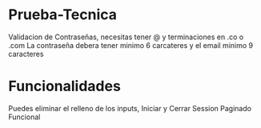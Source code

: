 # Prueba-Tecnica
Validacion de Contraseñas, necesitas tener @ y terminaciones en .co o .com
La contraseña debera tener minimo 6 carcateres y el email minimo 9 caracteres

# Funcionalidades
Puedes eliminar el relleno de los inputs,
Iniciar y Cerrar Session
Paginado Funcional

